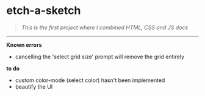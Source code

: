 # etch-a-sketch

> *This is the first project where I combined HTML, CSS and JS docs*

---
**Known errors**
- cancelling the 'select grid size' prompt will remove the grid entirely

**to do**
- custom color-mode (select color) hasn't been implemented
- beautify the UI


